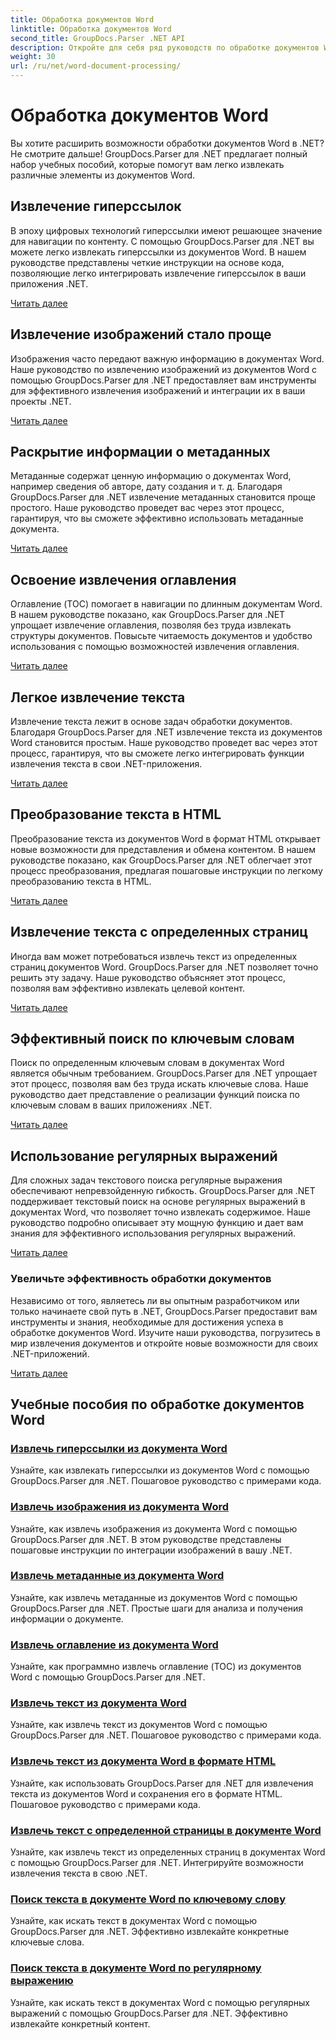 ```yaml
---
title: Обработка документов Word
linktitle: Обработка документов Word
second_title: GroupDocs.Parser .NET API
description: Откройте для себя ряд руководств по обработке документов Word с помощью GroupDocs.Parser для .NET. Извлекайте гиперссылки, изображения, метаданные и многое другое.
weight: 30
url: /ru/net/word-document-processing/
---
```


# Обработка документов Word

Вы хотите расширить возможности обработки документов Word в .NET? Не смотрите дальше! GroupDocs.Parser для .NET предлагает полный набор учебных пособий, которые помогут вам легко извлекать различные элементы из документов Word.

## Извлечение гиперссылок
В эпоху цифровых технологий гиперссылки имеют решающее значение для навигации по контенту. С помощью GroupDocs.Parser для .NET вы можете легко извлекать гиперссылки из документов Word. В нашем руководстве представлены четкие инструкции на основе кода, позволяющие легко интегрировать извлечение гиперссылок в ваши приложения .NET.

[Читать далее](./extract-hyperlinks-from-word-document/)

## Извлечение изображений стало проще
Изображения часто передают важную информацию в документах Word. Наше руководство по извлечению изображений из документов Word с помощью GroupDocs.Parser для .NET предоставляет вам инструменты для эффективного извлечения изображений и интеграции их в ваши проекты .NET.

[Читать далее](./extract-images-from-word-document/)

## Раскрытие информации о метаданных
Метаданные содержат ценную информацию о документах Word, например сведения об авторе, дату создания и т. д. Благодаря GroupDocs.Parser для .NET извлечение метаданных становится проще простого. Наше руководство проведет вас через этот процесс, гарантируя, что вы сможете эффективно использовать метаданные документа.

[Читать далее](./extract-metadata-from-word-document/)

## Освоение извлечения оглавления
Оглавление (TOC) помогает в навигации по длинным документам Word. В нашем руководстве показано, как GroupDocs.Parser для .NET упрощает извлечение оглавления, позволяя без труда извлекать структуры документов. Повысьте читаемость документов и удобство использования с помощью возможностей извлечения оглавления.

[Читать далее](./extract-table-of-contents-from-word-document/)

## Легкое извлечение текста
Извлечение текста лежит в основе задач обработки документов. Благодаря GroupDocs.Parser для .NET извлечение текста из документов Word становится простым. Наше руководство проведет вас через этот процесс, гарантируя, что вы сможете легко интегрировать функции извлечения текста в свои .NET-приложения.

[Читать далее](./extract-text-from-word-document/)

## Преобразование текста в HTML
Преобразование текста из документов Word в формат HTML открывает новые возможности для представления и обмена контентом. В нашем руководстве показано, как GroupDocs.Parser для .NET облегчает этот процесс преобразования, предлагая пошаговые инструкции по легкому преобразованию текста в HTML.

[Читать далее](./extract-text-from-word-document-as-html/)

## Извлечение текста с определенных страниц
Иногда вам может потребоваться извлечь текст из определенных страниц документов Word. GroupDocs.Parser для .NET позволяет точно решить эту задачу. Наше руководство объясняет этот процесс, позволяя вам эффективно извлекать целевой контент.

[Читать далее](./extract-text-from-specific-page-in-word-document/)

## Эффективный поиск по ключевым словам
Поиск по определенным ключевым словам в документах Word является обычным требованием. GroupDocs.Parser для .NET упрощает этот процесс, позволяя вам без труда искать ключевые слова. Наше руководство дает представление о реализации функций поиска по ключевым словам в ваших приложениях .NET.

[Читать далее](./search-text-in-word-document-by-keyword/)

## Использование регулярных выражений
Для сложных задач текстового поиска регулярные выражения обеспечивают непревзойденную гибкость. GroupDocs.Parser для .NET поддерживает текстовый поиск на основе регулярных выражений в документах Word, что позволяет точно извлекать содержимое. Наше руководство подробно описывает эту мощную функцию и дает вам знания для эффективного использования регулярных выражений.

[Читать далее](./search-text-in-word-document-by-regular-expression/)

### Увеличьте эффективность обработки документов

Независимо от того, являетесь ли вы опытным разработчиком или только начинаете свой путь в .NET, GroupDocs.Parser предоставит вам инструменты и знания, необходимые для достижения успеха в обработке документов Word. Изучите наши руководства, погрузитесь в мир извлечения документов и откройте новые возможности для своих .NET-приложений.

[Читать далее](./extract-hyperlinks-from-word-document/)

## Учебные пособия по обработке документов Word
### [Извлечь гиперссылки из документа Word](./extract-hyperlinks-from-word-document/)
Узнайте, как извлекать гиперссылки из документов Word с помощью GroupDocs.Parser для .NET. Пошаговое руководство с примерами кода.
### [Извлечь изображения из документа Word](./extract-images-from-word-document/)
Узнайте, как извлечь изображения из документа Word с помощью GroupDocs.Parser для .NET. В этом руководстве представлены пошаговые инструкции по интеграции изображений в вашу .NET.
### [Извлечь метаданные из документа Word](./extract-metadata-from-word-document/)
Узнайте, как извлечь метаданные из документов Word с помощью GroupDocs.Parser для .NET. Простые шаги для анализа и получения информации о документе.
### [Извлечь оглавление из документа Word](./extract-table-of-contents-from-word-document/)
Узнайте, как программно извлечь оглавление (TOC) из документов Word с помощью GroupDocs.Parser для .NET.
### [Извлечь текст из документа Word](./extract-text-from-word-document/)
Узнайте, как извлечь текст из документов Word с помощью GroupDocs.Parser для .NET. Пошаговое руководство с примерами кода.
### [Извлечь текст из документа Word в формате HTML](./extract-text-from-word-document-as-html/)
Узнайте, как использовать GroupDocs.Parser для .NET для извлечения текста из документов Word и сохранения его в формате HTML. Пошаговое руководство с примерами кода.
### [Извлечь текст с определенной страницы в документе Word](./extract-text-from-specific-page-in-word-document/)
Узнайте, как извлечь текст из определенных страниц в документах Word с помощью GroupDocs.Parser для .NET. Интегрируйте возможности извлечения текста в свою .NET.
### [Поиск текста в документе Word по ключевому слову](./search-text-in-word-document-by-keyword/)
Узнайте, как искать текст в документах Word с помощью GroupDocs.Parser для .NET. Эффективно извлекайте конкретные ключевые слова.
### [Поиск текста в документе Word по регулярному выражению](./search-text-in-word-document-by-regular-expression/)
Узнайте, как искать текст в документах Word с помощью регулярных выражений с помощью GroupDocs.Parser для .NET. Эффективно извлекайте конкретный контент.